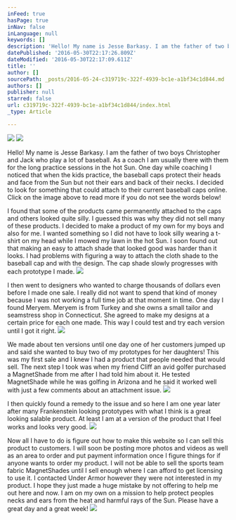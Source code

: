 ```yaml
---
inFeed: true
hasPage: true
inNav: false
inLanguage: null
keywords: []
description: 'Hello! My name is Jesse Barkasy. I am the father of two boys Christopher and Jack who play a lot of baseball. As a coach I am usually there with them for the long practice sessions in the hot Sun. One day while coaching I noticed that when the kids practice, the baseball caps protect their heads and face from the Sun but not their ears and back of their necks. I decided to look for something that could attach to their current baseball caps online. Click on the image above to read more if you do not see the words below!'
datePublished: '2016-05-30T22:17:26.809Z'
dateModified: '2016-05-30T22:17:09.611Z'
title: ''
author: []
sourcePath: _posts/2016-05-24-c319719c-322f-4939-bc1e-a1bf34c1d844.md
authors: []
publisher: null
starred: false
url: c319719c-322f-4939-bc1e-a1bf34c1d844/index.html
_type: Article

---
```

![](https://the-grid-user-content.s3-us-west-2.amazonaws.com/d541ab36-b7b0-48cb-9577-298a28ba5b45.jpg)
![](https://the-grid-user-content.s3-us-west-2.amazonaws.com/b24a427d-44ba-423a-83dd-9058bda44847.jpg)

Hello! My name is Jesse Barkasy. I am the father of two boys Christopher and Jack who play a lot of baseball. As a coach I am usually there with them for the long practice sessions in the hot Sun. One day while coaching I noticed that when the kids practice, the baseball caps protect their heads and face from the Sun but not their ears and back of their necks. I decided to look for something that could attach to their current baseball caps online. Click on the image above to read more if you do not see the words below!

I found that some of the products came permanently attached to the caps and others looked quite silly. I guessed this was why they did not sell many of these products. I decided to make a product of my own for my boys and also for me. I wanted something so I did not have to look silly wearing a t-shirt on my head while I mowed my lawn in the hot Sun. I soon found out that making an easy to attach shade that looked good was harder than it looks. I had problems with figuring a way to attach the cloth shade to the baseball cap and with the design. The cap shade slowly progresses with each prototype I made.
![](https://the-grid-user-content.s3-us-west-2.amazonaws.com/fb91300b-2832-482b-8756-c70389256054.jpg)

I then went to designers who wanted to charge thousands of dollars even before I made one sale. I really did not want to spend that kind of money because I was not working a full time job at that moment in time. One day I found Meryem. Meryem is from Turkey and she owns a small tailor and seamstress shop in Connecticut. She agreed to make my designs at a certain price for each one made. This way I could test and try each version until I got it right. ![](https://the-grid-user-content.s3-us-west-2.amazonaws.com/58b89cb1-4ffc-4a64-a152-a890a22ba06d.jpg)

We made about ten versions until one day one of her customers jumped up and said she wanted to buy two of my prototypes for her daughters! This was my first sale and I knew I had a product that people needed that would sell. The next step I took was when my friend Cliff an avid golfer purchased a MagnetShade from me after I had told him about it. He tested MagnetShade while he was golfing in Arizona and he said it worked well with just a few comments about an attachment issue. ![](https://the-grid-user-content.s3-us-west-2.amazonaws.com/8f1ca2f8-b78c-4c42-8d71-8f4fc279572c.jpg)

I then quickly found a remedy to the issue and so here I am one year later after many Frankenstein looking prototypes with what I think is a great looking salable product. At least I am at a version of the product that I feel works and looks very good.
![](https://the-grid-user-content.s3-us-west-2.amazonaws.com/fb4026cc-0431-4801-88c3-ee684489cbe3.jpg)

Now all I have to do is figure out how to make this website so I can sell this product to customers. I will soon be posting more photos and videos as well as an area to order and put payment information once I figure things for if anyone wants to order my product. I will not be able to sell the sports team fabric MagnetShades until I sell enough where I can afford to get licensing to use it. I contacted Under Armor however they were not interested in my product. I hope they just made a huge mistake by not offering to help me out here and now. I am on my own on a mission to help protect peoples necks and ears from the heat and harmful rays of the Sun. Please have a great day and a great week!
![](https://the-grid-user-content.s3-us-west-2.amazonaws.com/d3fbc6d6-fba1-4024-94e1-c1eb7eb3cedc.jpg)